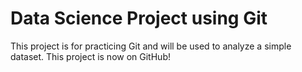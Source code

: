 # Data Science Project using Git
This project is for practicing Git and will be used to analyze a simple dataset.
This project is now on GitHub!
